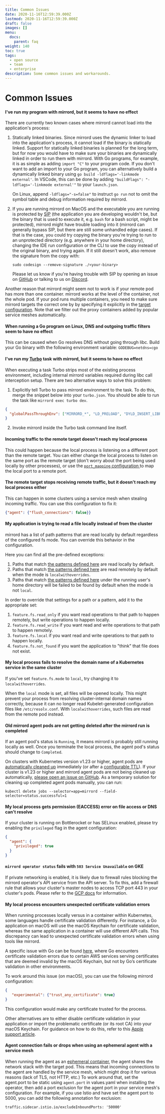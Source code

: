 ```yaml
---
title: Common Issues
date: 2020-11-16T12:59:39.000Z
lastmod: 2020-11-16T12:59:39.000Z
draft: false
images: []
menu:
  docs:
    parent: faq
weight: 140
toc: true
tags:
  - open source
  - team
  - enterprise
description: Some common issues and workarounds.
---
```


# Common Issues

#### I've run my program with mirrord, but it seems to have no effect

There are currently two known cases where mirrord cannot load into the application's process:

1.  Statically linked binaries. Since mirrord uses the dynamic linker to load into the application's process, it cannot load if the binary is statically linked. Support for statically linked binaries is planned for the long term, but for now you would have to make sure your binaries are dynamically linked in order to run them with mirrord. With Go programs, for example, it is as simple as adding `import "C"` to your program code. If you don't want to add an import to your Go program, you can alternatively build a dynamically linked binary using `go build -ldflags='-linkmode external'`. In VSCode, this can be done by adding `"buildFlags": "-ldflags='-linkmode external'"` to your `launch.json`.

    On Linux, append `-ldflags="-s=false"` to instruct `go run` not to omit the symbol table and debug information required by mirrord.
2.  If you are running mirrord on MacOS and the executable you are running is protected by [SIP](https://en.wikipedia.org/wiki/System_Integrity_Protection) (the application you are developing wouldn't be, but the binary that is used to execute it, e.g. `bash` for a bash script, might be protected), mirrord might have trouble loading into it (mirrord can generally bypass SIP, but there are still some unhandled edge cases). If that is the case, you could try copying the binary you're trying to run to an unprotected directory (e.g. anywhere in your home directory), changing the IDE run configuration or the CLI to use the copy instead of the original binary, and trying again. If it still doesn't work, also remove the signature from the copy with:

    `sudo codesign --remove-signature ./<your-binary>`

    Please let us know if you're having trouble with SIP by opening an issue on [GitHub](https://github.com/metalbear-co/mirrord) or talking to us on [Discord](https://discord.gg/metalbear).

Another reason that mirrord might seem not to work is if your remote pod has more than one container. mirrord works at the level of the container, not the whole pod. If your pod runs multiple containers, you need to make sure mirrord targets the correct one by by specifying it explicitly in the [target configuration](../reference/configuration.md#root-target). Note that we filter out the proxy containers added by popular service meshes automatically.

#### When running a Go program on Linux, DNS and outgoing traffic filters seem to have no effect

This can be caused when Go resolves DNS without going through libc. Build your Go binary with the following environment variable: `GODEBUG=netdns=cgo`

#### I've run my [Turbo](https://turbo.build/) task with mirrord, but it seems to have no effect

When executing a task Turbo strips most of the existing process environment, including internal mirrord variables required during libc call interception setup. There are two alternative ways to solve this problem:

1. Explicitly tell Turbo to pass mirrord environment to the task. To do this, merge the snippet below into your `turbo.json`. You should be able to run the task like `mirrord exec turbo dev`.

```json
{
  "globalPassThroughEnv": ["MIRRORD_*", "LD_PRELOAD", "DYLD_INSERT_LIBRARIES"]
}
```

2. Invoke mirrord inside the Turbo task command line itself.

#### Incoming traffic to the remote target doesn't reach my local process

This could happen because the local process is listening on a different port than the remote target. You can either change the local process to listen on the same port as the remote target (don't worry about the port being used locally by other processes), or use the [`port_mapping` configuration ](../reference/configuration.md#feature.network.incoming)to map the local port to a remote port.

#### The remote target stops receiving remote traffic, but it doesn't reach my local process either

This can happen in some clusters using a service mesh when stealing incoming traffic. You can use this configuration to fix it:

```json
{"agent": {"flush_connections": false}}
```

#### My application is trying to read a file locally instead of from the cluster

mirrord has a list of path patterns that are read locally by default regardless of the configured fs mode. You can override this behavior in the configuration.

Here you can find all the pre-defined exceptions:

1. Paths that match [the patterns defined here](https://github.com/metalbear-co/mirrord/tree/latest/mirrord/layer/src/file/filter/read_local_by_default.rs) are read locally by default.
2. Paths that match [the patterns defined here](https://github.com/metalbear-co/mirrord/tree/latest/mirrord/layer/src/file/filter/read_remote_by_default.rs) are read remotely by default when the mode is `localwithoverrides`.
3. Paths that match [the patterns defined here](https://github.com/metalbear-co/mirrord/tree/latest/mirrord/layer/src/file/filter/not_found_by_default.rs) under the running user's home directory will be failed to be found by default when the mode is not `local`.

In order to override that settings for a path or a pattern, add it to the appropriate set:

1. `feature.fs.read_only` if you want read operations to that path to happen remotely, but write operations to happen locally.
2. `feature.fs.read_write` if you want read and write operations to that path to happen remotely.
3. `feature.fs.local` if you want read and write operations to that path to happen locally.
4. `feature.fs.not_found` if you want the application to "think" that file does not exist.

#### My local process fails to resolve the domain name of a Kubernetes service in the same cluster

If you've set `feature.fs.mode` to `local`, try changing it to `localwithoverrides`.

When the `local` mode is set, all files will be opened locally. This might prevent your process from resolving cluster-internal domain names correctly, because it can no longer read Kubelet-generated configuration files like `/etc/resolv.conf`. With `localwithoverrides`, such files are read from the remote pod instead.

#### Old mirrord agent pods are not getting deleted after the mirrord run is completed

If an agent pod's status is `Running`, it means mirrord is probably still running locally as well. Once you terminate the local process, the agent pod's status should change to `Completed`.

On clusters with Kubernetes version v1.23 or higher, agent pods are [automatically cleaned up](https://kubernetes.io/docs/concepts/workloads/controllers/ttlafterfinished/) immediately (or after a [configurable TTL](../reference/configuration.md#agent.ttl)). If your cluster is v1.23 or higher and mirrord agent pods are not being cleaned up automatically, [please open an issue on GitHub](https://github.com/metalbear-co/mirrord/issues/new?assignees=\&labels=bug\&projects=\&template=bug_report.yml\&title=Agent%20pods%20lingering%20after%20completion). As a temporary solution for cleaning up completed agent pods manually, you can run:

```shell
kubectl delete jobs --selector=app=mirrord --field-selector=status.successful=1
```

#### My local process gets permission (EACCESS) error on file access or DNS can't resolve

If your cluster is running on Bottlerocket or has SELinux enabled, please try enabling the `privileged` flag in the agent configuration:

```json
{
  "agent": {
    "privileged": true
  }
}
```

#### `mirrord operator status` fails with `503 Service Unavailable` on GKE

If private networking is enabled, it is likely due to firewall rules blocking the mirrord operator's API service from the API server. To fix this, add a firewall rule that allows your cluster's master nodes to access TCP port 443 in your cluster's pods. Please refer to the [GCP docs](https://cloud.google.com/kubernetes-engine/docs/how-to/private-clusters#add_firewall_rules) for information.

#### My local process encounters unexpected certificate validation errors

When running processes locally versus in a container within Kubernetes, some languages handle certificate validation differently. For instance, a Go application on macOS will use the macOS Keychain for certificate validation, whereas the same application in a container will use different API calls. This discrepancy can lead to unexpected certificate validation errors when using tools like mirrord.

A specific issue with Go can be found [here](https://github.com/golang/go/issues/51991), where Go encounters certificate validation errors due to certain AWS services serving certificates that are deemed invalid by the macOS Keychain, but not by Go’s certificate validation in other environments.

To work around this issue (on macOS), you can use the following mirrord configuration:

```json
{
   "experimental": {"trust_any_certificate": true}
}
```

This configuration would make any certificate trusted for the process.

Other alternatives are to either disable certificate validation in your application or import the problematic certificate (or its root CA) into your macOS Keychain. For guidance on how to do this, refer to this [Apple support article](https://support.apple.com/guide/keychain-access/change-the-trust-settings-of-a-certificate-kyca11871/mac).

#### Agent connection fails or drops when using an ephemeral agent with a service mesh

When running the agent as an [ephemeral container](../reference/configuration.md#agent.ephemeral), the agent shares the network stack with the target pod. This means that incoming connections to the agent are handled by the service mesh, which might drop it for various reasons (lack of TLS, not HTTP, etc.) To work around that, set the agent.port to be static using `agent.port` in values.yaml when installing the operator, then add a port exclusion for the agent port in your service mesh's configuration. For example, if you use Istio and have set the agent port to 5000, you can add the following annotation for exclusion:

```
traffic.sidecar.istio.io/excludeInboundPorts: '50000'
```
